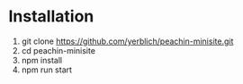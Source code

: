 # Installation

1. git clone https://github.com/yerblich/peachin-minisite.git
2. cd peachin-minisite
3. npm install
4. npm run start

